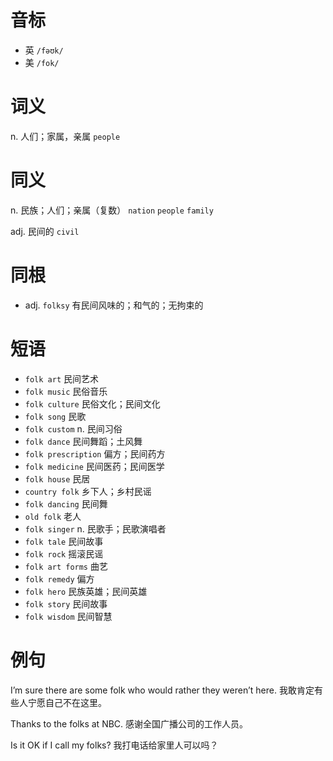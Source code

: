 # 音标

- 英 `/fəʊk/`
- 美 `/fok/`

# 词义

n. 人们；家属，亲属
`people`

# 同义

n. 民族；人们；亲属（复数）
`nation` `people` `family`

adj. 民间的
`civil`

# 同根

- adj. `folksy` 有民间风味的；和气的；无拘束的

# 短语

- `folk art` 民间艺术
- `folk music` 民俗音乐
- `folk culture` 民俗文化；民间文化
- `folk song` 民歌
- `folk custom` n. 民间习俗
- `folk dance` 民间舞蹈；土风舞
- `folk prescription` 偏方；民间药方
- `folk medicine` 民间医药；民间医学
- `folk house` 民居
- `country folk` 乡下人；乡村民谣
- `folk dancing` 民间舞
- `old folk` 老人
- `folk singer` n. 民歌手；民歌演唱者
- `folk tale` 民间故事
- `folk rock` 摇滚民谣
- `folk art forms` 曲艺
- `folk remedy` 偏方
- `folk hero` 民族英雄；民间英雄
- `folk story` 民间故事
- `folk wisdom` 民间智慧

# 例句

I’m sure there are some folk who would rather they weren’t here.
我敢肯定有些人宁愿自己不在这里。

Thanks to the folks at NBC.
感谢全国广播公司的工作人员。

Is it OK if I call my folks?
我打电话给家里人可以吗？


